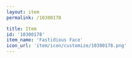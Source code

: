 ```yaml
---
layout: item
permalink: /10300178

title: Item
id: '10300178'
item_name: 'Fastidious Face'
icon_url: 'item/icon/customize/10300178.png'
---
```

